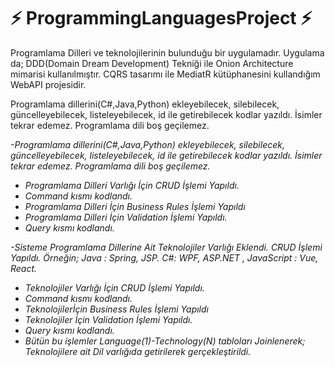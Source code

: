 
# ⚡ ProgrammingLanguagesProject ⚡
Programlama Dilleri ve teknolojilerinin bulunduğu bir uygulamadır.
Uygulama da;  DDD(Domain Dream Development) Tekniği ile Onion Architecture mimarisi kullanılmıştır.
 CQRS tasarımı ile MediatR kütüphanesini kullandığım WebAPI projesidir.
 
Programlama dillerini(C#,Java,Python) ekleyebilecek, silebilecek, güncelleyebilecek, listeleyebilecek, id ile getirebilecek kodlar yazıldı.
  İsimler tekrar edemez.
  Programlama dili boş geçilemez.
  
  
*-Programlama dillerini(C#,Java,Python) ekleyebilecek, silebilecek, güncelleyebilecek, listeleyebilecek, id ile getirebilecek kodlar yazıldı.
  İsimler tekrar edemez.
  Programlama dili boş geçilemez.*

-   _Programlama Dilleri Varlığı İçin CRUD İşlemi Yapıldı._
-   _Command kısmı kodlandı._
-   _Programlama Dilleri İçin Business Rules İşlemi Yapıldı_
-   _Programlama Dilleri İçin Validation İşlemi Yapıldı._
-   _Query kısmı kodlandı._

*-Sisteme Programlama Dillerine Ait Teknolojiler Varlığı Eklendi. CRUD İşlemi Yapıldı. Örneğin; Java : Spring, JSP. C#: WPF, ASP.NET , JavaScript : Vue, React.*
-   _Teknolojiler Varlığı İçin CRUD İşlemi Yapıldı._
-   _Command kısmı kodlandı._
-   _Teknolojilerİçin Business Rules İşlemi Yapıldı_
-   _Teknolojiler İçin Validation İşlemi Yapıldı._
-   _Query kısmı kodlandı._
-   _Bütün bu işlemler Language(1)-Technology(N) tabloları Joinlenerek; Teknolojilere ait Dil varlığıda getirilerek gerçekleştirildi._
